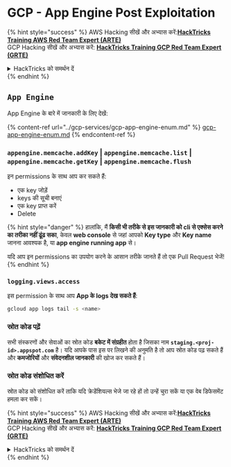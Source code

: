 # GCP - App Engine Post Exploitation

{% hint style="success" %}
AWS Hacking सीखें और अभ्यास करें:<img src="/.gitbook/assets/image.png" alt="" data-size="line">[**HackTricks Training AWS Red Team Expert (ARTE)**](https://training.hacktricks.xyz/courses/arte)<img src="/.gitbook/assets/image.png" alt="" data-size="line">\
GCP Hacking सीखें और अभ्यास करें: <img src="/.gitbook/assets/image (2).png" alt="" data-size="line">[**HackTricks Training GCP Red Team Expert (GRTE)**<img src="/.gitbook/assets/image (2).png" alt="" data-size="line">](https://training.hacktricks.xyz/courses/grte)

<details>

<summary>HackTricks को समर्थन दें</summary>

* [**subscription plans**](https://github.com/sponsors/carlospolop) देखें!
* 💬 [**Discord group**](https://discord.gg/hRep4RUj7f) या [**telegram group**](https://t.me/peass) में शामिल हों या हमें **Twitter** 🐦 पर फॉलो करें [**@hacktricks\_live**](https://twitter.com/hacktricks\_live)**.**
* **PRs सबमिट करके हैकिंग ट्रिक्स साझा करें** [**HackTricks**](https://github.com/carlospolop/hacktricks) और [**HackTricks Cloud**](https://github.com/carlospolop/hacktricks-cloud) github repos में।

</details>
{% endhint %}

## `App Engine`

App Engine के बारे में जानकारी के लिए देखें:

{% content-ref url="../gcp-services/gcp-app-engine-enum.md" %}
[gcp-app-engine-enum.md](../gcp-services/gcp-app-engine-enum.md)
{% endcontent-ref %}

### `appengine.memcache.addKey` | `appengine.memcache.list` | `appengine.memcache.getKey` | `appengine.memcache.flush`

इन permissions के साथ आप कर सकते हैं:

* एक key जोड़ें
* keys की सूची बनाएं
* एक key प्राप्त करें
* Delete

{% hint style="danger" %}
हालांकि, मैं **किसी भी तरीके से इस जानकारी को cli से एक्सेस करने का तरीका नहीं ढूंढ सका**, केवल **web console** से जहां आपको **Key type** और **Key name** जानना आवश्यक है, या **app engine running app** से।

यदि आप इन permissions का उपयोग करने के आसान तरीके जानते हैं तो एक Pull Request भेजें!
{% endhint %}

### `logging.views.access`

इस permission के साथ आप **App के logs देख सकते हैं**:
```bash
gcloud app logs tail -s <name>
```
### स्रोत कोड पढ़ें

सभी संस्करणों और सेवाओं का स्रोत कोड **बकेट में संग्रहीत** होता है जिसका नाम **`staging.<proj-id>.appspot.com`** है। यदि आपके पास इस पर लिखने की अनुमति है तो आप स्रोत कोड पढ़ सकते हैं और **कमजोरियों** और **संवेदनशील जानकारी** की खोज कर सकते हैं।

### स्रोत कोड संशोधित करें

स्रोत कोड को संशोधित करें ताकि यदि क्रेडेंशियल्स भेजे जा रहे हों तो उन्हें चुरा सकें या एक वेब डिफेसमेंट हमला कर सकें।

{% hint style="success" %}
AWS Hacking सीखें और अभ्यास करें:<img src="/.gitbook/assets/image.png" alt="" data-size="line">[**HackTricks Training AWS Red Team Expert (ARTE)**](https://training.hacktricks.xyz/courses/arte)<img src="/.gitbook/assets/image.png" alt="" data-size="line">\
GCP Hacking सीखें और अभ्यास करें: <img src="/.gitbook/assets/image (2).png" alt="" data-size="line">[**HackTricks Training GCP Red Team Expert (GRTE)**<img src="/.gitbook/assets/image (2).png" alt="" data-size="line">](https://training.hacktricks.xyz/courses/grte)

<details>

<summary>HackTricks को समर्थन दें</summary>

* [**सदस्यता योजनाओं**](https://github.com/sponsors/carlospolop) की जाँच करें!
* **शामिल हों** 💬 [**Discord समूह**](https://discord.gg/hRep4RUj7f) या [**telegram समूह**](https://t.me/peass) या हमें **Twitter** 🐦 पर **फॉलो करें** [**@hacktricks\_live**](https://twitter.com/hacktricks\_live)**.**
* **हैकिंग ट्रिक्स साझा करें** [**HackTricks**](https://github.com/carlospolop/hacktricks) और [**HackTricks Cloud**](https://github.com/carlospolop/hacktricks-cloud) github repos में PRs सबमिट करके।

</details>
{% endhint %}
